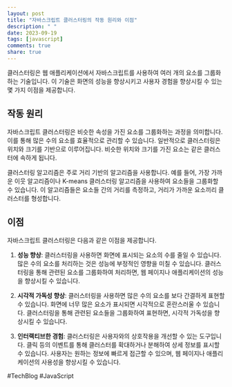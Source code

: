 ```yaml
---
layout: post
title: "자바스크립트 클러스터링의 작동 원리와 이점"
description: " "
date: 2023-09-19
tags: [javascript]
comments: true
share: true
---
```


클러스터링은 웹 애플리케이션에서 자바스크립트를 사용하여 여러 개의 요소를 그룹화하는 기술입니다. 이 기술은 화면의 성능을 향상시키고 사용자 경험을 향상시킬 수 있는 몇 가지 이점을 제공합니다.

## 작동 원리
자바스크립트 클러스터링은 비슷한 속성을 가진 요소를 그룹화하는 과정을 의미합니다. 이를 통해 많은 수의 요소를 효율적으로 관리할 수 있습니다. 일반적으로 클러스터링은 위치와 크기를 기반으로 이루어집니다. 비슷한 위치와 크기를 가진 요소는 같은 클러스터에 속하게 됩니다.

클러스터링 알고리즘은 주로 거리 기반의 알고리즘을 사용합니다. 예를 들어, 가장 가까운 이웃 알고리즘이나 K-means 클러스터링 알고리즘을 사용하여 요소들을 그룹화할 수 있습니다. 이 알고리즘들은 요소들 간의 거리를 측정하고, 거리가 가까운 요소끼리 클러스터를 형성합니다.

## 이점
자바스크립트 클러스터링은 다음과 같은 이점을 제공합니다.

1. **성능 향상**: 클러스터링을 사용하면 화면에 표시되는 요소의 수를 줄일 수 있습니다. 많은 수의 요소를 처리하는 것은 성능에 부정적인 영향을 미칠 수 있습니다. 클러스터링을 통해 관련된 요소를 그룹화하여 처리하면, 웹 페이지나 애플리케이션의 성능을 향상시킬 수 있습니다.

2. **시각적 가독성 향상**: 클러스터링을 사용하면 많은 수의 요소를 보다 간결하게 표현할 수 있습니다. 화면에 너무 많은 요소가 표시되면 시각적으로 혼란스러울 수 있습니다. 클러스터링을 통해 관련된 요소들을 그룹화하여 표현하면, 시각적 가독성을 향상시킬 수 있습니다.

3. **인터랙티브한 경험**: 클러스터링은 사용자와의 상호작용을 개선할 수 있는 도구입니다. 클릭 등의 이벤트를 통해 클러스터를 확대하거나 분해하여 상세 정보를 표시할 수 있습니다. 사용자는 원하는 정보에 빠르게 접근할 수 있으며, 웹 페이지나 애플리케이션의 사용성을 향상시킬 수 있습니다.

#TechBlog #JavaScript